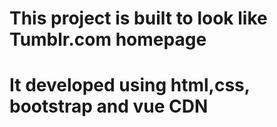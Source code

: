 # This project is built to look like Tumblr.com homepage 
# It developed using html,css, bootstrap and vue CDN
